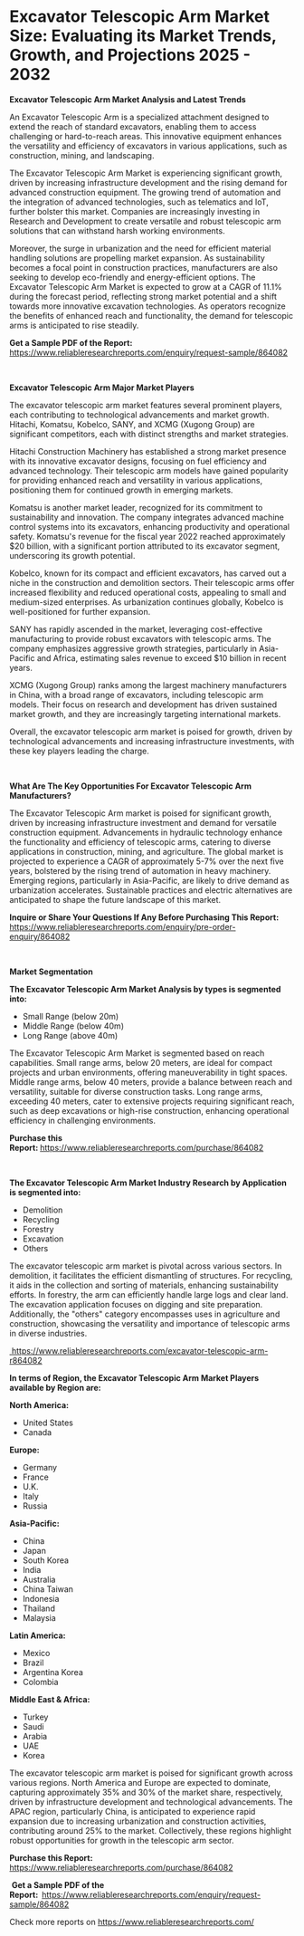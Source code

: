 <p><h1>Excavator Telescopic Arm Market Size: Evaluating its Market Trends, Growth, and Projections 2025 - 2032</h1></p><p><strong>Excavator Telescopic Arm Market Analysis and Latest Trends</strong></p>
<p><p>An Excavator Telescopic Arm is a specialized attachment designed to extend the reach of standard excavators, enabling them to access challenging or hard-to-reach areas. This innovative equipment enhances the versatility and efficiency of excavators in various applications, such as construction, mining, and landscaping.</p><p>The Excavator Telescopic Arm Market is experiencing significant growth, driven by increasing infrastructure development and the rising demand for advanced construction equipment. The growing trend of automation and the integration of advanced technologies, such as telematics and IoT, further bolster this market. Companies are increasingly investing in Research and Development to create versatile and robust telescopic arm solutions that can withstand harsh working environments.</p><p>Moreover, the surge in urbanization and the need for efficient material handling solutions are propelling market expansion. As sustainability becomes a focal point in construction practices, manufacturers are also seeking to develop eco-friendly and energy-efficient options. The Excavator Telescopic Arm Market is expected to grow at a CAGR of 11.1% during the forecast period, reflecting strong market potential and a shift towards more innovative excavation technologies. As operators recognize the benefits of enhanced reach and functionality, the demand for telescopic arms is anticipated to rise steadily.</p></p>
<p><strong>Get a Sample PDF of the Report:&nbsp;</strong> <a href="https://www.reliableresearchreports.com/enquiry/request-sample/864082?utm_campaign=2461&utm_medium=2&utm_source=Github&utm_content=ia&utm_term=20022025&utm_id=excavator-telescopic-arm">https://www.reliableresearchreports.com/enquiry/request-sample/864082</a></p>
<p>&nbsp;</p>
<p><strong>Excavator Telescopic Arm Major Market Players</strong></p>
<p><p>The excavator telescopic arm market features several prominent players, each contributing to technological advancements and market growth. Hitachi, Komatsu, Kobelco, SANY, and XCMG (Xugong Group) are significant competitors, each with distinct strengths and market strategies.</p><p>Hitachi Construction Machinery has established a strong market presence with its innovative excavator designs, focusing on fuel efficiency and advanced technology. Their telescopic arm models have gained popularity for providing enhanced reach and versatility in various applications, positioning them for continued growth in emerging markets.</p><p>Komatsu is another market leader, recognized for its commitment to sustainability and innovation. The company integrates advanced machine control systems into its excavators, enhancing productivity and operational safety. Komatsu's revenue for the fiscal year 2022 reached approximately $20 billion, with a significant portion attributed to its excavator segment, underscoring its growth potential.</p><p>Kobelco, known for its compact and efficient excavators, has carved out a niche in the construction and demolition sectors. Their telescopic arms offer increased flexibility and reduced operational costs, appealing to small and medium-sized enterprises. As urbanization continues globally, Kobelco is well-positioned for further expansion.</p><p>SANY has rapidly ascended in the market, leveraging cost-effective manufacturing to provide robust excavators with telescopic arms. The company emphasizes aggressive growth strategies, particularly in Asia-Pacific and Africa, estimating sales revenue to exceed $10 billion in recent years.</p><p>XCMG (Xugong Group) ranks among the largest machinery manufacturers in China, with a broad range of excavators, including telescopic arm models. Their focus on research and development has driven sustained market growth, and they are increasingly targeting international markets.</p><p>Overall, the excavator telescopic arm market is poised for growth, driven by technological advancements and increasing infrastructure investments, with these key players leading the charge.</p></p>
<p>&nbsp;</p>
<p><strong>What Are The Key Opportunities For Excavator Telescopic Arm Manufacturers?</strong></p>
<p><p>The Excavator Telescopic Arm market is poised for significant growth, driven by increasing infrastructure investment and demand for versatile construction equipment. Advancements in hydraulic technology enhance the functionality and efficiency of telescopic arms, catering to diverse applications in construction, mining, and agriculture. The global market is projected to experience a CAGR of approximately 5-7% over the next five years, bolstered by the rising trend of automation in heavy machinery. Emerging regions, particularly in Asia-Pacific, are likely to drive demand as urbanization accelerates. Sustainable practices and electric alternatives are anticipated to shape the future landscape of this market.</p></p>
<p><strong>Inquire or Share Your Questions If Any Before Purchasing This Report:</strong> <a href="https://www.reliableresearchreports.com/enquiry/pre-order-enquiry/864082?utm_campaign=2461&utm_medium=2&utm_source=Github&utm_content=ia&utm_term=20022025&utm_id=excavator-telescopic-arm">https://www.reliableresearchreports.com/enquiry/pre-order-enquiry/864082</a></p>
<p>&nbsp;</p>
<p><strong>Market Segmentation</strong></p>
<p><strong>The Excavator Telescopic Arm Market Analysis by types is segmented into:</strong></p>
<p><ul><li>Small Range (below 20m)</li><li>Middle Range (below 40m)</li><li>Long Range (above 40m)</li></ul></p>
<p><p>The Excavator Telescopic Arm Market is segmented based on reach capabilities. Small range arms, below 20 meters, are ideal for compact projects and urban environments, offering maneuverability in tight spaces. Middle range arms, below 40 meters, provide a balance between reach and versatility, suitable for diverse construction tasks. Long range arms, exceeding 40 meters, cater to extensive projects requiring significant reach, such as deep excavations or high-rise construction, enhancing operational efficiency in challenging environments.</p></p>
<p><strong>Purchase this Report:&nbsp;</strong><a href="https://www.reliableresearchreports.com/purchase/864082?utm_campaign=2461&utm_medium=2&utm_source=Github&utm_content=ia&utm_term=20022025&utm_id=excavator-telescopic-arm">https://www.reliableresearchreports.com/purchase/864082</a></p>
<p>&nbsp;</p>
<p><strong>The Excavator Telescopic Arm Market Industry Research by Application is segmented into:</strong></p>
<p><ul><li>Demolition</li><li>Recycling</li><li>Forestry</li><li>Excavation</li><li>Others</li></ul></p>
<p><p>The excavator telescopic arm market is pivotal across various sectors. In demolition, it facilitates the efficient dismantling of structures. For recycling, it aids in the collection and sorting of materials, enhancing sustainability efforts. In forestry, the arm can efficiently handle large logs and clear land. The excavation application focuses on digging and site preparation. Additionally, the "others" category encompasses uses in agriculture and construction, showcasing the versatility and importance of telescopic arms in diverse industries.</p></p>
<p><a href="https://www.reliableresearchreports.com/excavator-telescopic-arm-r864082?utm_campaign=2461&utm_medium=2&utm_source=Github&utm_content=ia&utm_term=20022025&utm_id=excavator-telescopic-arm">&nbsp;https://www.reliableresearchreports.com/excavator-telescopic-arm-r864082</a></p>
<p><strong>In terms of Region, the Excavator Telescopic Arm Market Players available by Region are:</strong></p>
<p>
    <p> <strong> North America: </strong>
        <ul>
            <li>United States</li>
            <li>Canada</li>
        </ul>
        </p> 
    <p> <strong> Europe: </strong>
        <ul>
            <li>Germany</li>
            <li>France</li>
            <li>U.K.</li>
            <li>Italy</li>
            <li>Russia</li>
        </ul>
        </p> 
    <p> <strong> Asia-Pacific: </strong>
        <ul>
            <li>China</li>
            <li>Japan</li>
            <li>South Korea</li>
            <li>India</li>
            <li>Australia</li>
            <li>China Taiwan</li>
            <li>Indonesia</li>
            <li>Thailand</li>
            <li>Malaysia</li>
        </ul>
        </p> 
    <p> <strong> Latin America: </strong>
        <ul>
            <li>Mexico</li>
            <li>Brazil</li>
            <li>Argentina Korea</li>
            <li>Colombia</li>
        </ul>
        </p> 
    <p> <strong> Middle East & Africa: </strong>
        <ul>
            <li>Turkey</li>
            <li>Saudi</li>
            <li>Arabia</li>
            <li>UAE</li>
            <li>Korea</li>
        </ul>
    </p>
    </p>
<p><p>The excavator telescopic arm market is poised for significant growth across various regions. North America and Europe are expected to dominate, capturing approximately 35% and 30% of the market share, respectively, driven by infrastructure development and technological advancements. The APAC region, particularly China, is anticipated to experience rapid expansion due to increasing urbanization and construction activities, contributing around 25% to the market. Collectively, these regions highlight robust opportunities for growth in the telescopic arm sector.</p></p>
<p><strong>Purchase this Report: </strong><a href="https://www.reliableresearchreports.com/purchase/864082?utm_campaign=2461&utm_medium=2&utm_source=Github&utm_content=ia&utm_term=20022025&utm_id=excavator-telescopic-arm">https://www.reliableresearchreports.com/purchase/864082</a></p>
<p>&nbsp;<strong>Get a Sample PDF of the Report:&nbsp;&nbsp;</strong><a href="https://www.reliableresearchreports.com/enquiry/request-sample/864082?utm_campaign=2461&utm_medium=2&utm_source=Github&utm_content=ia&utm_term=20022025&utm_id=excavator-telescopic-arm">https://www.reliableresearchreports.com/enquiry/request-sample/864082</a></p>
<p><strong></strong></p>
<p>Check more reports on <a href="https://www.reliableresearchreports.com/?utm_campaign=2461&utm_medium=2&utm_source=Github&utm_content=ia&utm_term=20022025&utm_id=excavator-telescopic-arm">https://www.reliableresearchreports.com/</a></p>